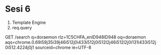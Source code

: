 # Sesi 6

1. Template Engine
2. req.query

GET /search
q=doraemon
rlz=1C5CHFA_enID948ID948
oq=doraemon
aqs=chrome.0.69i59j35i39j46i512j0i433i512j0i512l2j46i512l2j0i131i433i512j0i512.4224j0j1
sourceid=chrome
ie=UTF-8